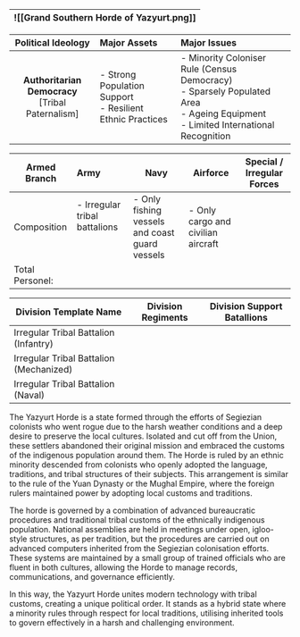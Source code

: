 
| ![[Grand Southern Horde of Yazyurt.png]] |
| ---------------------------------------- |

|               **Political Ideology**                | **Major Assets**                                            | Major Issues                                                                                                                           |
| :-------------------------------------------------: | :---------------------------------------------------------- | :------------------------------------------------------------------------------------------------------------------------------------- |
| **Authoritarian Democracy**<br>[Tribal Paternalism] | - Strong Population Support<br>- Resilient Ethnic Practices | - Minority Coloniser Rule (Census Democracy)<br>- Sparsely Populated Area<br>- Ageing Equipment<br>- Limited International Recognition |

| Armed Branch    | Army                                      | Navy                                           | Airforce                           | Special / Irregular Forces |
| --------------- | :---------------------------------------- | ---------------------------------------------- | ---------------------------------- | -------------------------- |
| Composition     | - Irregular tribal battalions<br><br><br> | - Only fishing vessels and coast guard vessels | - Only cargo and civilian aircraft |                            |
| Total Personel: |                                           |                                                |                                    |                            |

| Division Template Name                  | Division Regiments | Division Support Batallions |
| --------------------------------------- | ------------------ | --------------------------- |
| Irregular Tribal Battalion (Infantry)   |                    |                             |
| Irregular Tribal Battalion (Mechanized) |                    |                             |
| Irregular Tribal Battalion (Naval)      |                    |                             |
The Yazyurt Horde is a state formed through the efforts of Segiezian colonists who went rogue due to the harsh weather conditions and a deep desire to preserve the local cultures. Isolated and cut off from the Union, these settlers abandoned their original mission and embraced the customs of the indigenous population around them. The Horde is ruled by an ethnic minority descended from colonists who openly adopted the language, traditions, and tribal structures of their subjects. This arrangement is similar to the rule of the Yuan Dynasty or the Mughal Empire, where the foreign rulers maintained power by adopting local customs and traditions.

The horde is governed by a combination of advanced bureaucratic procedures and traditional tribal customs of the ethnically indigenous population. National assemblies are held in meetings under open, igloo-style structures, as per tradition, but the procedures are carried out on advanced computers inherited from the Segiezian colonisation efforts. These systems are maintained by a small group of trained officials who are fluent in both cultures, allowing the Horde to manage records, communications, and governance efficiently.

In this way, the Yazyurt Horde unites modern technology with tribal customs, creating a unique political order. It stands as a hybrid state where a minority rules through respect for local traditions, utilising inherited tools to govern effectively in a harsh and challenging environment.